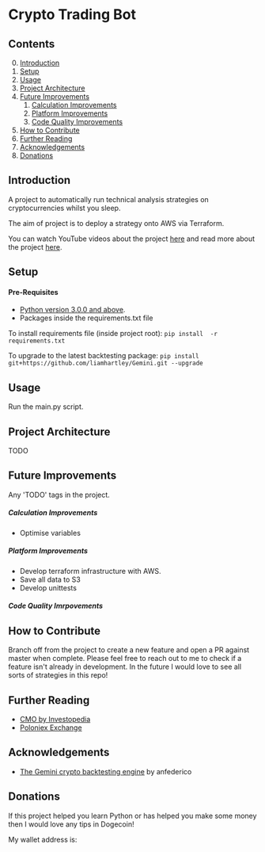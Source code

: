 # Crypto Trading Bot

## Contents
0. [Introduction](#introduction)
1. [Setup](#setup) 
2. [Usage](#usage)
3. [Project Architecture](#projectarchitecture)
4. [Future Improvements](#futureimprovements)
    1. [Calculation Improvements](#calculationimprovements)
    2. [Platform Improvements](#platformimprovements)
    3. [Code Quality Improvements](#codequalityimprovements)
5. [How to Contribute](#howtocontribute)
6. [Further Reading](#furtherreading)
7. [Acknowledgements](#acknowledgements)
8. [Donations](#donations)

<a name="introduction"></a>
## Introduction 

A project to automatically run technical analysis strategies on cryptocurrencies whilst you sleep.

The aim of project is to deploy a strategy onto AWS via Terraform.

You can watch YouTube videos about the project [here](https://www.youtube.com/channel/UCO_ge4iFmbKay3HVYNd7dAQ) 
and read more about the project [here](https://medium.datadriveninvestor.com/deploying-a-bitcoin-trading-bot-eb9998dfc0f5).

<a name="setup"></a>
## Setup 


#### Pre-Requisites

- [Python version 3.0.0 and above](https://www.python.org/downloads/).
- Packages inside the requirements.txt file

To install requirements file (inside project root): `pip install  -r requirements.txt`

To upgrade to the latest backtesting package: `pip install  git+https://github.com/liamhartley/Gemini.git --upgrade`


<a name="usage"></a>
## Usage 
Run the main.py script.

<a name="projectarchitecture"></a>
## Project Architecture 
TODO

<a name="futureimprovements"></a>
## Future Improvements

Any 'TODO' tags in the project.

<a name="calculationimprovements"></a>
##### Calculation Improvements
- Optimise variables

<a name="platformimprovements"></a>
##### Platform Improvements
- Develop terraform infrastructure with AWS.
- Save all data to S3
- Develop unittests

<a name="condequalityimprovements"></a>
##### Code Quality Imrpovements

<a name="howtocontribute"></a>
## How to Contribute 

Branch off from the project to create a new feature and open a PR against master when complete. 
Please feel free to reach out to me to check if a feature isn't already in development.
In the future I would love to see all sorts of strategies in this repo!

<a name="projectarchitecture"></a>
## Further Reading
- [CMO by Investopedia](https://www.investopedia.com/terms/c/chandemomentumoscillator.asp)
- [Poloniex Exchange](https://poloniex.com)

<a name="acknowledgements"></a>
## Acknowledgements 
- [The Gemini crypto backtesting engine](https://github.com/anfederico/Gemini) by anfederico 

<a name="donations"></a>
## Donations 

If this project helped you learn Python or has helped you make some money then I would love any tips in Dogecoin!

My wallet address is: 